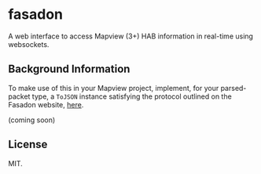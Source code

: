 # fasadon

A web interface to access Mapview (3+) HAB information in real-time using
websockets.

## Background Information

To make use of this in your Mapview project, implement, for your parsed-packet
type, a `ToJSON` instance satisfying the protocol outlined on the Fasadon
website, [here](https://mapview.noexc.org/fasadon/protocol.html).

(coming soon)

## License

MIT.
